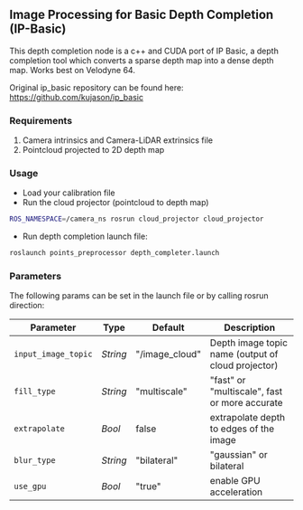 ## Image Processing for Basic Depth Completion (IP-Basic)
This depth completion node is a c++ and CUDA port of IP Basic, a depth completion tool which converts a sparse depth map into a dense depth map. Works best on Velodyne 64.

Original ip_basic repository can be found here: https://github.com/kujason/ip_basic

### Requirements

1. Camera intrinsics and Camera-LiDAR extrinsics file
1. Pointcloud projected to 2D depth map

### Usage

* Load your calibration file
* Run the cloud projector (pointcloud to depth map)
```bash
ROS_NAMESPACE=/camera_ns rosrun cloud_projector cloud_projector
```
* Run depth completion launch file:
```bash
roslaunch points_preprocessor depth_completer.launch
```

### Parameters
The following params can be set in the launch file or by calling rosrun direction:

|Parameter|Type|Default|Description|
|----------|----|-------|-----------|
|`input_image_topic`|*String*|"/image_cloud"|Depth image topic name (output of cloud projector)|
|`fill_type`|*String*|"multiscale"|"fast" or "multiscale", fast or more accurate|
|`extrapolate`|*Bool*|false|extrapolate depth to edges of the image|
|`blur_type`|*String*|"bilateral"|"gaussian" or bilateral|
|`use_gpu`|*Bool*|"true"|enable GPU acceleration|
